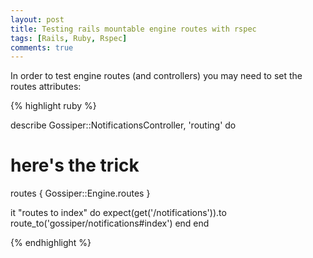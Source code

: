 ```yaml
---
layout: post
title: Testing rails mountable engine routes with rspec
tags: [Rails, Ruby, Rspec]
comments: true
---
```


In order to test engine routes (and controllers) you may need to set the routes attributes:

{% highlight ruby %}

describe Gossiper::NotificationsController, 'routing' do
   # here's the trick
   routes { Gossiper::Engine.routes }

  it "routes to index" do
    expect(get('/notifications')).to
      route_to('gossiper/notifications#index')
  end
end

{% endhighlight %}
